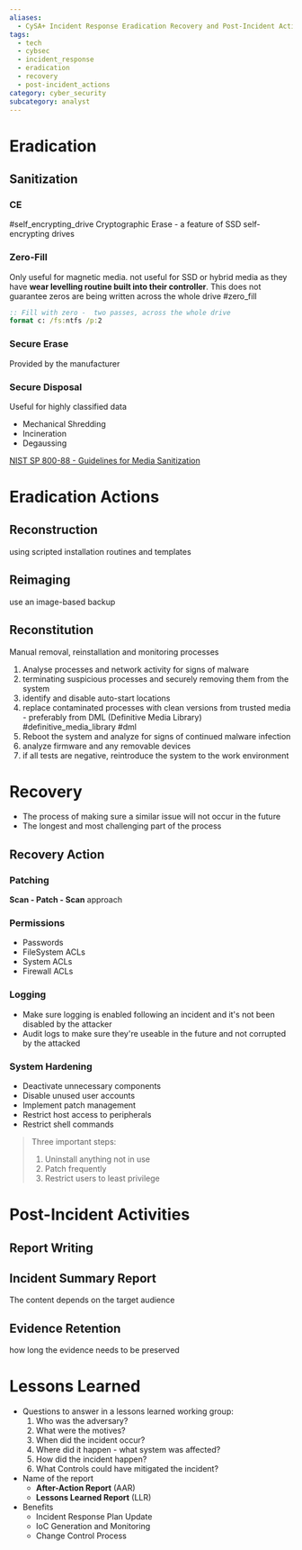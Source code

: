 ```yaml
---
aliases:
  - CySA+ Incident Response Eradication Recovery and Post-Incident Actions
tags:
  - tech
  - cybsec
  - incident_response
  - eradication
  - recovery
  - post-incident_actions
category: cyber_security
subcategory: analyst
---
```

# Eradication
## Sanitization
### CE 
#self_encrypting_drive
Cryptographic Erase - a feature of SSD self-encrypting drives
### Zero-Fill
Only useful for magnetic media. not useful for SSD or hybrid media as they have **wear levelling routine built into their controller**. This does not guarantee zeros are being written across the whole drive 
#zero_fill
```cmd
:: Fill with zero -  two passes, across the whole drive
format c: /fs:ntfs /p:2
```
### Secure Erase
Provided by the manufacturer
### Secure Disposal
Useful for highly classified data
- Mechanical Shredding
- Incineration
- Degaussing

[NIST SP 800-88 - Guidelines for Media Sanitization](https://csrc.nist.gov/pubs/sp/800/88/r1/final)

# Eradication Actions
## Reconstruction
using scripted installation routines and templates
## Reimaging
use an image-based backup
## Reconstitution
Manual removal, reinstallation and monitoring processes
1. Analyse processes and network activity for signs of malware
2. terminating suspicious processes and securely removing them from the system
3. identify and disable auto-start locations
4. replace contaminated processes with clean versions from trusted media - preferably from DML (Definitive Media Library) #definitive_media_library #dml 
5. Reboot the system and analyze for signs of continued malware infection
6. analyze firmware and any removable devices
7. if all tests are negative, reintroduce the system to the work environment

# Recovery
- The process of making sure a similar issue will not occur in the future
- The longest and most challenging part of the process
## Recovery Action
### Patching
**Scan - Patch - Scan** approach
### Permissions
- Passwords
- FileSystem ACLs
- System ACLs
- Firewall ACLs
### Logging
- Make sure logging is enabled following an incident and it's not been disabled by the attacker
- Audit logs to make sure they're useable in the future and not corrupted by the attacked
### System Hardening
- Deactivate unnecessary components
- Disable unused user accounts
- Implement patch management
- Restrict host access to peripherals
- Restrict shell commands

> Three important steps:
> 1. Uninstall anything not in use
> 2. Patch frequently
> 3. Restrict users to least privilege

# Post-Incident Activities
## Report Writing

## Incident Summary Report
The content depends on the target audience
## Evidence Retention
how long the evidence needs to be preserved

# Lessons Learned
- Questions to answer in a lessons learned working group:
	1. Who was the adversary?
	2. What were the motives?
	3. When did the incident occur?
	4. Where did it happen - what system was affected?
	5. How did the incident happen?
	6. What Controls could have mitigated the incident?
- Name of the report
	- **After-Action Report** (AAR)
	- **Lessons Learned Report** (LLR)
- Benefits
	- Incident Response Plan Update
	- IoC Generation and Monitoring
	- Change Control Process
